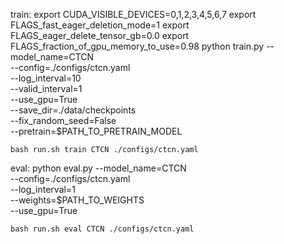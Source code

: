    
train:
    export CUDA_VISIBLE_DEVICES=0,1,2,3,4,5,6,7
    export FLAGS_fast_eager_deletion_mode=1
    export FLAGS_eager_delete_tensor_gb=0.0
    export FLAGS_fraction_of_gpu_memory_to_use=0.98
    python train.py --model_name=CTCN \
                    --config=./configs/ctcn.yaml \
                    --log_interval=10 \
                    --valid_interval=1 \
                    --use_gpu=True \
                    --save_dir=./data/checkpoints \
                    --fix_random_seed=False \
                    --pretrain=$PATH_TO_PRETRAIN_MODEL

    bash run.sh train CTCN ./configs/ctcn.yaml

eval:
    python eval.py --model_name=CTCN \
                   --config=./configs/ctcn.yaml \
                   --log_interval=1 \
                   --weights=$PATH_TO_WEIGHTS \
                   --use_gpu=True

    bash run.sh eval CTCN ./configs/ctcn.yaml

